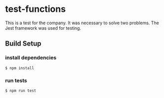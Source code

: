 # test-functions
 
This is a test for the company. It was necessary to solve two problems. The Jest framework was used for testing.

## Build Setup

### install dependencies
```
$ npm install
```

### run tests
```
$ npm run test
```